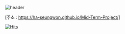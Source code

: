 ![header](https://capsule-render.vercel.app/api?type=transparent&color=gradient&height=100&section=header&text=HaSeungwon&fontSize=40&animation=twinkling)


[주소 : https://ha-seungwon.github.io/Mid-Term-Project/]

[![Hits](https://hits.seeyoufarm.com/api/count/incr/badge.svg?url=https%3A%2F%2Fha-seungwon.github.io%2Fopen_source%2F&count_bg=%2379C83D&title_bg=%23555555&icon=&icon_color=%23E7E7E7&title=hits&edge_flat=false)](https://hits.seeyoufarm.com)

